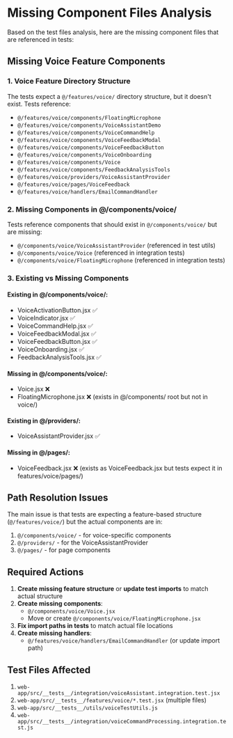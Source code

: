 # Missing Component Files Analysis

Based on the test files analysis, here are the missing component files that are referenced in tests:

## Missing Voice Feature Components

### 1. Voice Feature Directory Structure
The tests expect a `@/features/voice/` directory structure, but it doesn't exist. Tests reference:

- `@/features/voice/components/FloatingMicrophone`
- `@/features/voice/components/VoiceAssistantDemo`
- `@/features/voice/components/VoiceCommandHelp`
- `@/features/voice/components/VoiceFeedbackModal`
- `@/features/voice/components/VoiceFeedbackButton`
- `@/features/voice/components/VoiceOnboarding`
- `@/features/voice/components/Voice`
- `@/features/voice/components/FeedbackAnalysisTools`
- `@/features/voice/providers/VoiceAssistantProvider`
- `@/features/voice/pages/VoiceFeedback`
- `@/features/voice/handlers/EmailCommandHandler`

### 2. Missing Components in @/components/voice/
Tests reference components that should exist in `@/components/voice/` but are missing:

- `@/components/voice/VoiceAssistantProvider` (referenced in test utils)
- `@/components/voice/Voice` (referenced in integration tests)
- `@/components/voice/FloatingMicrophone` (referenced in integration tests)

### 3. Existing vs Missing Components

#### Existing in @/components/voice/:
- VoiceActivationButton.jsx ✅
- VoiceIndicator.jsx ✅
- VoiceCommandHelp.jsx ✅
- VoiceFeedbackModal.jsx ✅
- VoiceFeedbackButton.jsx ✅
- VoiceOnboarding.jsx ✅
- FeedbackAnalysisTools.jsx ✅

#### Missing in @/components/voice/:
- Voice.jsx ❌
- FloatingMicrophone.jsx ❌ (exists in @/components/ root but not in voice/)

#### Existing in @/providers/:
- VoiceAssistantProvider.jsx ✅

#### Missing in @/pages/:
- VoiceFeedback.jsx ❌ (exists as VoiceFeedback.jsx but tests expect it in features/voice/pages/)

## Path Resolution Issues

The main issue is that tests are expecting a feature-based structure (`@/features/voice/`) but the actual components are in:
1. `@/components/voice/` - for voice-specific components
2. `@/providers/` - for the VoiceAssistantProvider
3. `@/pages/` - for page components

## Required Actions

1. **Create missing feature structure** or **update test imports** to match actual structure
2. **Create missing components**:
   - `@/components/voice/Voice.jsx`
   - Move or create `@/components/voice/FloatingMicrophone.jsx`
3. **Fix import paths in tests** to match actual file locations
4. **Create missing handlers**:
   - `@/features/voice/handlers/EmailCommandHandler` (or update import path)

## Test Files Affected

1. `web-app/src/__tests__/integration/voiceAssistant.integration.test.jsx`
2. `web-app/src/__tests__/features/voice/*.test.jsx` (multiple files)
3. `web-app/src/__tests__/utils/voiceTestUtils.js`
4. `web-app/src/__tests__/integration/voiceCommandProcessing.integration.test.js`